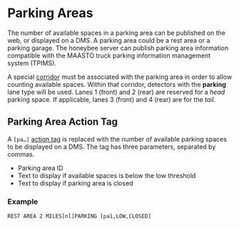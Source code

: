 # Parking Areas

The number of available spaces in a parking area can be published on the web,
or displayed on a DMS.  A parking area could be a rest area or a parking garage.
The honeybee server can publish parking area information compatible with the
MAASTO truck parking information management system (TPIMS).

A special [corridor] must be associated with the parking area in order to allow
counting available spaces.  Within that corridor, detectors with the **parking**
lane type will be used.  Lanes 1 (front) and 2 (rear) are reserved for a _head_
parking space.  If applicable, lanes 3 (front) and 4 (rear) are for the _tail_.

## Parking Area Action Tag

A `[pa…]` [action tag] is replaced with the number of available parking spaces
to be displayed on a DMS.  The tag has three parameters, separated by commas.
 - Parking area ID
 - Text to display if available spaces is below the low threshold
 - Text to display if parking area is closed

### Example

```
REST AREA 2 MILES[nl]PARKING [pa1,LOW,CLOSED]
```


[action tag]: action_plans.html#dms-action-tags
[corridor]: road_topology.html#corridors
